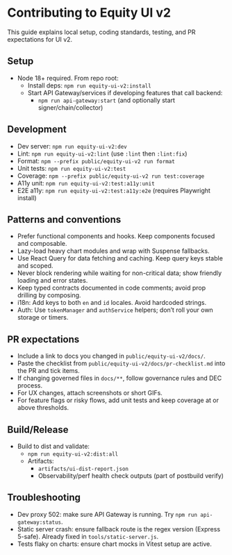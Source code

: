 # Contributing to Equity UI v2

This guide explains local setup, coding standards, testing, and PR expectations for UI v2.

## Setup

- Node 18+ required. From repo root:
  - Install deps: `npm run equity-ui-v2:install`
  - Start API Gateway/services if developing features that call backend:
    - `npm run api-gateway:start` (and optionally start signer/chain/collector)

## Development

- Dev server: `npm run equity-ui-v2:dev`
- Lint: `npm run equity-ui-v2:lint` (use `:lint` then `:lint:fix`)
- Format: `npm --prefix public/equity-ui-v2 run format`
- Unit tests: `npm run equity-ui-v2:test`
- Coverage: `npm --prefix public/equity-ui-v2 run test:coverage`
- A11y unit: `npm run equity-ui-v2:test:a11y:unit`
- E2E a11y: `npm run equity-ui-v2:test:a11y:e2e` (requires Playwright install)

## Patterns and conventions

- Prefer functional components and hooks. Keep components focused and composable.
- Lazy-load heavy chart modules and wrap with Suspense fallbacks.
- Use React Query for data fetching and caching. Keep query keys stable and scoped.
- Never block rendering while waiting for non-critical data; show friendly loading and error states.
- Keep typed contracts documented in code comments; avoid prop drilling by composing.
- i18n: Add keys to both `en` and `id` locales. Avoid hardcoded strings.
- Auth: Use `tokenManager` and `authService` helpers; don’t roll your own storage or timers.

## PR expectations

- Include a link to docs you changed in `public/equity-ui-v2/docs/`.
- Paste the checklist from `public/equity-ui-v2/docs/pr-checklist.md` into the PR and tick items.
- If changing governed files in `docs/**`, follow governance rules and DEC process.
- For UX changes, attach screenshots or short GIFs.
- For feature flags or risky flows, add unit tests and keep coverage at or above thresholds.

## Build/Release

- Build to dist and validate:
  - `npm run equity-ui-v2:dist:all`
  - Artifacts:
    - `artifacts/ui-dist-report.json`
    - Observability/perf health check outputs (part of postbuild verify)

## Troubleshooting

- Dev proxy 502: make sure API Gateway is running. Try `npm run api-gateway:status`.
- Static server crash: ensure fallback route is the regex version (Express 5-safe). Already fixed in `tools/static-server.js`.
- Tests flaky on charts: ensure chart mocks in Vitest setup are active.
